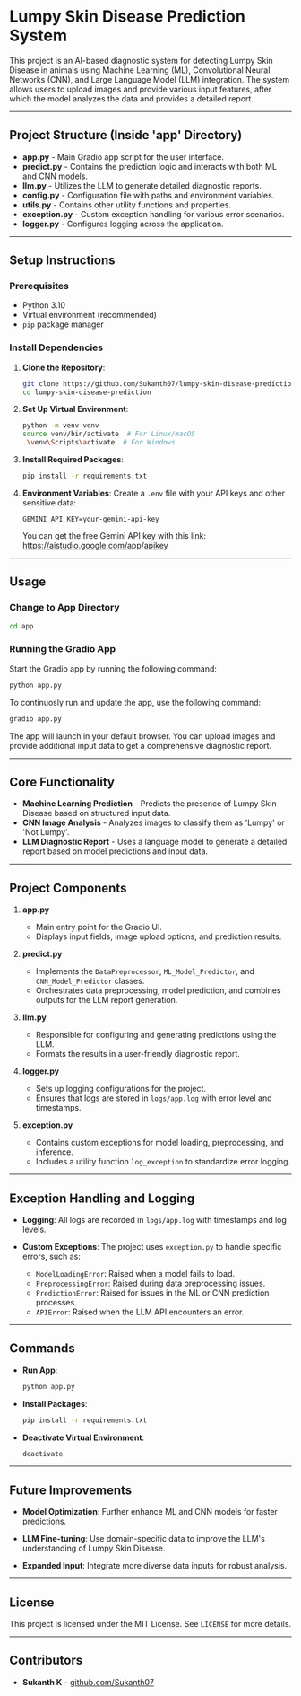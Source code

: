 # Lumpy Skin Disease Prediction System

This project is an AI-based diagnostic system for detecting Lumpy Skin Disease in animals using Machine Learning (ML), Convolutional Neural Networks (CNN), and Large Language Model (LLM) integration. The system allows users to upload images and provide various input features, after which the model analyzes the data and provides a detailed report.

---

## Project Structure (Inside 'app' Directory)

- **app.py** - Main Gradio app script for the user interface.
- **predict.py** - Contains the prediction logic and interacts with both ML and CNN models.
- **llm.py** - Utilizes the LLM to generate detailed diagnostic reports.
- **config.py** - Configuration file with paths and environment variables.
- **utils.py** - Contains other utility functions and properties.
- **exception.py** - Custom exception handling for various error scenarios.
- **logger.py** - Configures logging across the application.

---

## Setup Instructions

### Prerequisites
- Python 3.10
- Virtual environment (recommended)
- `pip` package manager

### Install Dependencies

1. **Clone the Repository**:
    ```bash
    git clone https://github.com/Sukanth07/lumpy-skin-disease-prediction.git
    cd lumpy-skin-disease-prediction
    ```

2. **Set Up Virtual Environment**:
    ```bash
    python -m venv venv
    source venv/bin/activate  # For Linux/macOS
    .\venv\Scripts\activate  # For Windows
    ```

3. **Install Required Packages**:
    ```bash
    pip install -r requirements.txt
    ```

4. **Environment Variables**:
    Create a `.env` file with your API keys and other sensitive data:
    ```
    GEMINI_API_KEY=your-gemini-api-key
    ```
    You can get the free Gemini API key with this link: https://aistudio.google.com/app/apikey

---

## Usage

### Change to App Directory
```bash
cd app
```

### Running the Gradio App
Start the Gradio app by running the following command:
```bash
python app.py
```

To continuosly run and update the app, use the following command:
```bash
gradio app.py
```

The app will launch in your default browser. You can upload images and provide additional input data to get a comprehensive diagnostic report.

---

## Core Functionality
- **Machine Learning Prediction** - Predicts the presence of Lumpy Skin Disease based on structured input data.
- **CNN Image Analysis** - Analyzes images to classify them as 'Lumpy' or 'Not Lumpy'.
- **LLM Diagnostic Report** - Uses a language model to generate a detailed report based on model predictions and input data.

---

## Project Components

1. **app.py**
   - Main entry point for the Gradio UI.
   - Displays input fields, image upload options, and prediction results.

2. **predict.py**
   - Implements the `DataPreprocessor`, `ML_Model_Predictor`, and `CNN_Model_Predictor` classes.
   - Orchestrates data preprocessing, model prediction, and combines outputs for the LLM report generation.

3. **llm.py**
   - Responsible for configuring and generating predictions using the LLM.
   - Formats the results in a user-friendly diagnostic report.

4. **logger.py**
   - Sets up logging configurations for the project.
   - Ensures that logs are stored in `logs/app.log` with error level and timestamps.

5. **exception.py**
   - Contains custom exceptions for model loading, preprocessing, and inference.
   - Includes a utility function `log_exception` to standardize error logging.

---

## Exception Handling and Logging

- **Logging**: All logs are recorded in `logs/app.log` with timestamps and log levels.

- **Custom Exceptions**: The project uses `exception.py` to handle specific errors, such as:
    - `ModelLoadingError`: Raised when a model fails to load.
    - `PreprocessingError`: Raised during data preprocessing issues.
    - `PredictionError`: Raised for issues in the ML or CNN prediction processes.
    - `APIError`: Raised when the LLM API encounters an error.

---

## Commands

- **Run App**:
    ```bash
    python app.py
    ```

- **Install Packages**:
    ```bash
    pip install -r requirements.txt
    ```

- **Deactivate Virtual Environment**:
    ```bash
    deactivate
    ```

---

## Future Improvements

- **Model Optimization**: Further enhance ML and CNN models for faster predictions.

- **LLM Fine-tuning**: Use domain-specific data to improve the LLM's understanding of Lumpy Skin Disease.

- **Expanded Input**: Integrate more diverse data inputs for robust analysis.

---

## License

This project is licensed under the MIT License. See `LICENSE` for more details.

---

## Contributors

- **Sukanth K** - [github.com/Sukanth07](https://github.com/Sukanth07)
